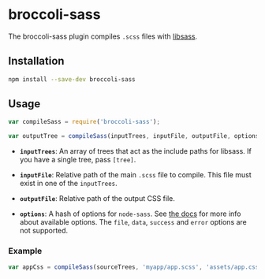 # broccoli-sass

The broccoli-sass plugin compiles `.scss` files with
[libsass](https://github.com/hcatlin/libsass).

## Installation

```bash
npm install --save-dev broccoli-sass
```

## Usage

```js
var compileSass = require('broccoli-sass');

var outputTree = compileSass(inputTrees, inputFile, outputFile, options);
```

* **`inputTrees`**: An array of trees that act as the include paths for
  libsass. If you have a single tree, pass `[tree]`.

* **`inputFile`**: Relative path of the main `.scss` file to compile. This
  file must exist in one of the `inputTrees`.

* **`outputFile`**: Relative path of the output CSS file.

* **`options`**: A hash of options for `node-sass`. 
  See [the docs](https://github.com/andrew/node-sass)
  for more info about available options. The
  `file`, `data`, `success` and `error` options are not supported.

### Example

```js
var appCss = compileSass(sourceTrees, 'myapp/app.scss', 'assets/app.css');
```
